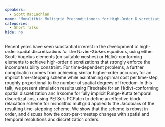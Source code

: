 ```yaml
---
speakers:
  - Scott MacLachlan
name: "Monolithic Multigrid Preconditioners for High-Order Discretizations of the Navier-Stokes Equations"
categories:
  - Short Talks
hide: no
---
```

Recent years have seen substantial interest in the development of high-order spatial discretizations for the Navier-Stokes equations, using either Scott-Vogelius elements (on suitable meshes) or H(div)-conforming elements to achieve high-order discretizations that strongly enforce the incompressibility constraint. For time-dependent problems, a further complication comes from achieving similar higher-order accuracy for an implicit time-stepping scheme while maintaining optimal cost per time-step, roughly proportional to the number of spatial degrees of freedom. In this talk, we present simulation results using Firedrake for an H(div)-conforming spatial discretization and Irksome for fully implicit Runge-Kutta temporal discretizations, using PETSc’s PCPatch to define an effective block relaxation scheme for monolithic multigrid applied to the Jacobians of the resulting time-stepping scheme. We show that the scheme is robust in order, and discuss how the cost-per-timestep changes with spatial and temporal resolutions and discretization orders.
